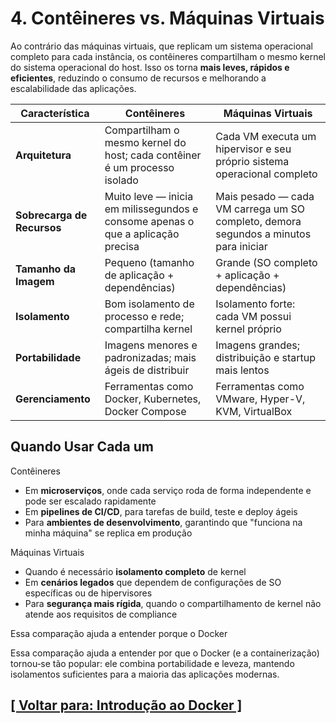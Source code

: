 # 4. Contêineres vs. Máquinas Virtuais

<!--
TODO:
- Linkar este ponto com "Kernel"
- Acredito ser necessário antecipar a categoria Sistemas Operacionais, devido a seções como "Kernel"
-->

Ao contrário das máquinas virtuais, que replicam um sistema operacional completo para cada instância, os contêineres compartilham o mesmo kernel do sistema operacional do host. Isso os torna **mais leves, rápidos e eficientes**, reduzindo o consumo de recursos e melhorando a escalabilidade das aplicações.

|      Característica      |                                  Contêineres                                  |                    Máquinas Virtuais                   |
|--------------------------|-------------------------------------------------------------------------------|-------------------------------------------------------|
|     **Arquitetura**      |   Compartilham o mesmo kernel do host; cada contêiner é um processo isolado   |    Cada VM executa um hipervisor e seu próprio sistema operacional completo           |
|**Sobrecarga de Recursos**|Muito leve — inicia em milissegundos e consome apenas o que a aplicação precisa|Mais pesado — cada VM carrega um SO completo, demora segundos a minutos para iniciar|
|  **Tamanho da Imagem**   |                 Pequeno (tamanho de aplicação + dependências)                 |                  Grande (SO completo + aplicação + dependências)                  |
|      **Isolamento**      |             Bom isolamento de processo e rede; compartilha kernel             |                 Isolamento forte: cada VM possui kernel próprio                 |
|    **Portabilidade**     |           Imagens menores e padronizadas; mais ágeis de distribuir            |                Imagens grandes; distribuição e startup mais lentos                    |
|    **Gerenciamento**     |              Ferramentas como Docker, Kubernetes, Docker Compose              |                 Ferramentas como VMware, Hyper-V, KVM, VirtualBox                     |

## Quando Usar Cada um

Contêineres

- Em **microserviços**, onde cada serviço roda de forma independente e pode ser escalado rapidamente
- Em **pipelines de CI/CD**, para tarefas de build, teste e deploy ágeis
- Para **ambientes de desenvolvimento**, garantindo que "funciona na minha máquina" se replica em produção

Máquinas Virtuais

- Quando é necessário **isolamento completo** de kernel
- Em **cenários legados** que dependem de configurações de SO específicas ou de hipervisores
- Para **segurança mais rígida**, quando o compartilhamento de kernel não atende aos requisitos de compliance

Essa comparação ajuda a entender porque o Docker

Essa comparação ajuda a entender por que o Docker (e a containerização) tornou‑se tão popular: ele combina portabilidade e leveza, mantendo isolamentos suficientes para a maioria das aplicações modernas.

## [[ Voltar para: Introdução ao Docker ]](./introducao-docker.md#conteineres-vs-maquinas-virtuais)
